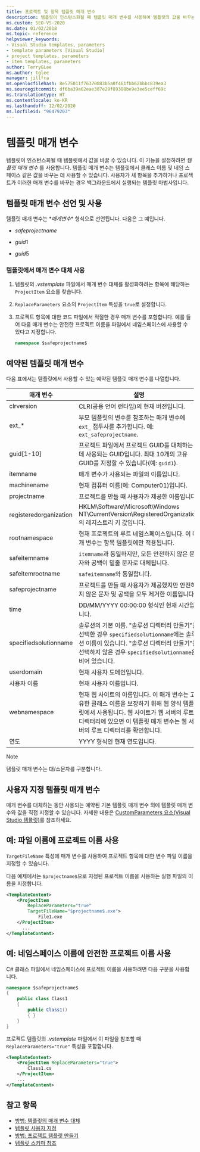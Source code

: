 ```yaml
---
title: 프로젝트 및 항목 템플릿 매개 변수
description: 템플릿이 인스턴스화될 때 템플릿 매개 변수를 사용하여 템플릿의 값을 바꾸는 방법을 알아봅니다.
ms.custom: SEO-VS-2020
ms.date: 01/02/2018
ms.topic: reference
helpviewer_keywords:
- Visual Studio templates, parameters
- template parameters [Visual Studio]
- project templates, parameters
- item templates, parameters
author: TerryGLee
ms.author: tglee
manager: jillfra
ms.openlocfilehash: 8e575011f76370083b5a0f461fbb62bbbc839ea3
ms.sourcegitcommit: df6ba39a62eae387e29f89388be9e3ee5ceff69c
ms.translationtype: HT
ms.contentlocale: ko-KR
ms.lasthandoff: 12/02/2020
ms.locfileid: "96479203"
---
```

# <a name="template-parameters"></a>템플릿 매개 변수

템플릿이 인스턴스화될 때 템플릿에서 값을 바꿀 수 있습니다. 이 기능을 설정하려면 *템플릿 매개 변수* 를 사용합니다. 템플릿 매개 변수는 템플릿에서 클래스 이름 및 네임 스페이스 같은 값을 바꾸는 데 사용할 수 있습니다. 사용자가 새 항목을 추가하거나 프로젝트가 이러한 매개 변수를 바꾸는 경우 백그라운드에서 실행되는 템플릿 마법사입니다.

## <a name="declare-and-enable-template-parameters"></a>템플릿 매개 변수 선언 및 사용

템플릿 매개 변수는 $*매개 변수*$ 형식으로 선언됩니다. 다음은 그 예입니다. 

- $safeprojectname$

- $guid1$

- $guid5$

### <a name="enable-parameter-substitution-in-templates"></a>템플릿에서 매개 변수 대체 사용

1. 템플릿의 *.vstemplate* 파일에서 매개 변수 대체를 활성화하려는 항목에 해당하는 `ProjectItem` 요소를 찾습니다.

1. `ReplaceParameters` 요소의 `ProjectItem` 특성을 `true`로 설정합니다.

1. 프로젝트 항목에 대한 코드 파일에서 적절한 경우 매개 변수를 포함합니다. 예를 들어 다음 매개 변수는 안전한 프로젝트 이름을 파일에서 네임스페이스에 사용할 수 있다고 지정합니다.

    ```csharp
    namespace $safeprojectname$
    ```

## <a name="reserved-template-parameters"></a>예약된 템플릿 매개 변수

다음 표에서는 템플릿에서 사용할 수 있는 예약된 템플릿 매개 변수를 나열합니다.

|매개 변수|설명|
|---------------|-----------------|
|clrversion|CLR(공용 언어 런타임)의 현재 버전입니다.|
|ext_*|부모 템플릿의 변수를 참조하는 매개 변수에 `ext_` 접두사를 추가합니다. 예: `ext_safeprojectname`.|
|guid[1-10]|프로젝트 파일에서 프로젝트 GUID를 대체하는 데 사용되는 GUID입니다. 최대 10개의 고유 GUID를 지정할 수 있습니다(예: `guid1`).|
|itemname|매개 변수가 사용되는 파일의 이름입니다.|
|machinename|현재 컴퓨터 이름(예: Computer01)입니다.|
|projectname|프로젝트를 만들 때 사용자가 제공한 이름입니다.|
|registeredorganization|HKLM\Software\Microsoft\Windows NT\CurrentVersion\RegisteredOrganization의 레지스트리 키 값입니다.|
|rootnamespace|현재 프로젝트의 루트 네임스페이스입니다. 이 매개 변수는 항목 템플릿에만 적용됩니다.|
|safeitemname|`itemname`과 동일하지만, 모든 안전하지 않은 문자와 공백이 밑줄 문자로 대체됩니다.|
|safeitemrootname|`safeitemname`와 동일합니다.|
|safeprojectname|프로젝트를 만들 때 사용자가 제공했지만 안전하지 않은 문자 및 공백을 모두 제거한 이름입니다.|
|time|DD/MM/YYYY 00:00:00 형식인 현재 시간입니다.|
|specifiedsolutionname|솔루션의 기본 이름. "솔루션 디렉터리 만들기"를 선택한 경우 `specifiedsolutionname`에는 솔루션 이름이 있습니다. "솔루션 디렉터리 만들기"를 선택하지 않은 경우 `specifiedsolutionname`은 비어 있습니다.|
|userdomain|현재 사용자 도메인입니다.|
|사용자 이름|현재 사용자 이름입니다.|
|webnamespace|현재 웹 사이트의 이름입니다. 이 매개 변수는 고유한 클래스 이름을 보장하기 위해 웹 양식 템플릿에서 사용됩니다. 웹 사이트가 웹 서버의 루트 디렉터리에 있으면 이 템플릿 매개 변수는 웹 서버의 루트 디렉터리를 확인합니다.|
|연도|YYYY 형식인 현재 연도입니다.|

> [!NOTE]
> 템플릿 매개 변수는 대/소문자를 구분합니다.

## <a name="custom-template-parameters"></a>사용자 지정 템플릿 매개 변수

매개 변수를 대체하는 동안 사용되는 예약된 기본 템플릿 매개 변수 외에 템플릿 매개 변수와 값을 직접 지정할 수 있습니다. 자세한 내용은 [CustomParameters 요소(Visual Studio 템플릿)](../extensibility/customparameters-element-visual-studio-templates.md)를 참조하세요.

## <a name="example-use-the-project-name-for-a-file-name"></a>예: 파일 이름에 프로젝트 이름 사용

`TargetFileName` 특성에 매개 변수를 사용하여 프로젝트 항목에 대한 변수 파일 이름을 지정할 수 있습니다.

다음 예제에서는 `$projectname$`으로 지정된 프로젝트 이름을 사용하는 실행 파일의 이름을 지정합니다.

```xml
<TemplateContent>
    <ProjectItem
        ReplaceParameters="true"
        TargetFileName="$projectname$.exe">
            File1.exe
    </ProjectItem>
      ...
</TemplateContent>
```

## <a name="example-use-the-safe-project-name-for-the-namespace-name"></a>예: 네임스페이스 이름에 안전한 프로젝트 이름 사용

C# 클래스 파일에서 네임스페이스에 프로젝트 이름을 사용하려면 다음 구문을 사용합니다.

```csharp
namespace $safeprojectname$
{
    public class Class1
    {
        public Class1()
        { }
    }
}
```

프로젝트 템플릿의 *.vstemplate* 파일에서 이 파일을 참조할 때 `ReplaceParameters="true"` 특성을 포함합니다.

```xml
<TemplateContent>
    <ProjectItem ReplaceParameters="true">
        Class1.cs
    </ProjectItem>
    ...
</TemplateContent>
```

## <a name="see-also"></a>참고 항목

- [방법: 템플릿의 매개 변수 대체](how-to-substitute-parameters-in-a-template.md)
- [템플릿 사용자 지정](../ide/customizing-project-and-item-templates.md)
- [방법: 프로젝트 템플릿 만들기](../ide/how-to-create-project-templates.md)
- [템플릿 스키마 참조](../extensibility/visual-studio-template-schema-reference.md)
